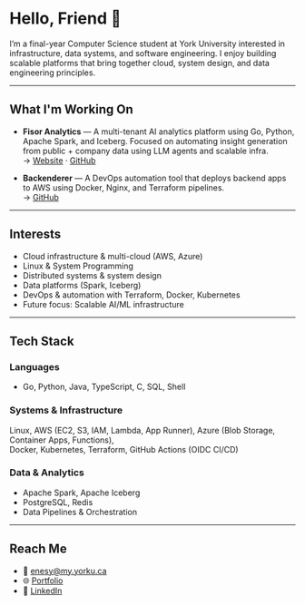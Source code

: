 # Hello, Friend 👋

I’m a final-year Computer Science student at York University interested in infrastructure, data systems, and software engineering. I enjoy building scalable platforms that bring together cloud, system design, and data engineering principles.

---

##  What I'm Working On

- **Fisor Analytics** — A multi-tenant AI analytics platform using Go, Python, Apache Spark, and Iceberg. Focused on automating insight generation from public + company data using LLM agents and scalable infra.  
  → [Website](https://fisoranalytics.org) · [GitHub](https://github.com/Fisor-Analytics)

- **Backenderer** — A DevOps automation tool that deploys backend apps to AWS using Docker, Nginx, and Terraform pipelines.  
  → [GitHub](https://github.com/enesyesil/backenderer)

---

## Interests  

- Cloud infrastructure & multi-cloud (AWS, Azure)  
- Linux & System Programming  
- Distributed systems & system design  
- Data platforms (Spark, Iceberg)  
- DevOps & automation with Terraform, Docker, Kubernetes  
- Future focus: Scalable AI/ML infrastructure  

---

## Tech Stack  

### Languages  
- Go, Python, Java, TypeScript, C, SQL, Shell  

### Systems & Infrastructure  
Linux, AWS (EC2, S3, IAM, Lambda, App Runner), Azure (Blob Storage, Container Apps, Functions),  
Docker, Kubernetes, Terraform, GitHub Actions (OIDC CI/CD) 

### Data & Analytics  
- Apache Spark, Apache Iceberg  
- PostgreSQL, Redis  
- Data Pipelines & Orchestration  

---

## Reach Me

- 📧 [enesy@my.yorku.ca](mailto:enesy@my.yorku.ca)  
- 🌐 [Portfolio](https://enesyesil.me)  
- 💼 [LinkedIn](https://www.linkedin.com/in/enes-yesil-723080184/)


